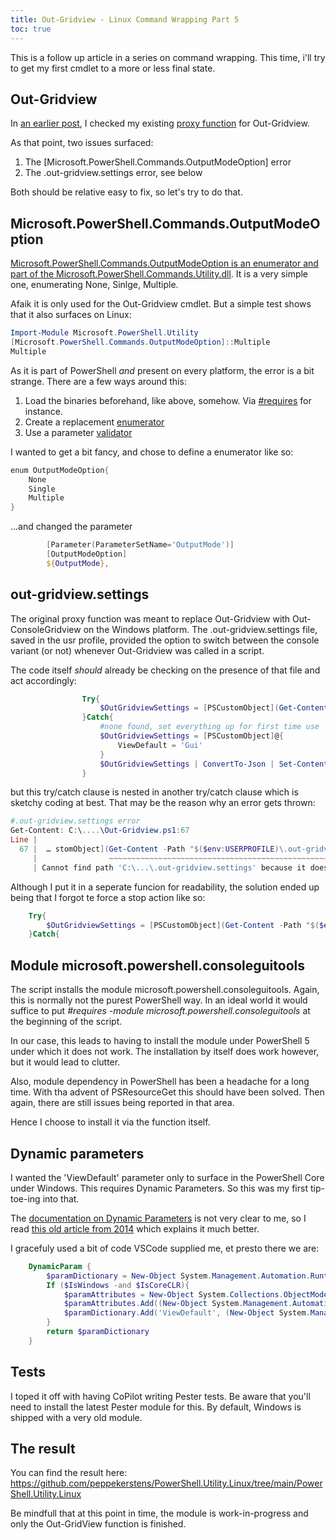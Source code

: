```yaml
---
title: Out-Gridview - Linux Command Wrapping Part 5
toc: true
---
```


This is a follow up article in a series on command wrapping. This time, i'll try to get my first cmdlet to a more or less final state.

## Out-Gridview

In [an earlier post](https://peppekerstens.github.io/proxy-functions-linux-command-wrapping-part-3/), I checked my existing [proxy function](https://gist.github.com/peppekerstens/b6553910fa316cfe9bdab2d73a3476a5) for Out-Gridview.

As that point, two issues surfaced:

1. The [Microsoft.PowerShell.Commands.OutputModeOption] error
2. The .out-gridview.settings error, see below

Both should be relative easy to fix, so let's try to do that.

## Microsoft.PowerShell.Commands.OutputModeOption

[Microsoft.PowerShell.Commands.OutputModeOption is an enumerator and part of the Microsoft.PowerShell.Commands.Utility.dll](https://learn.microsoft.com//dotnet/api/microsoft.powershell.commands.outputmodeoption). It is a very simple one, enumerating None, Sinlge, Multiple. 

Afaik it is only used for the Out-Gridview cmdlet. But a simple test shows that it also surfaces on Linux:

```powershell
Import-Module Microsoft.PowerShell.Utility
[Microsoft.PowerShell.Commands.OutputModeOption]::Multiple
Multiple
```

As it is part of PowerShell *and* present on every platform, the error is a bit strange. There are a few ways around this:

1. Load the binaries beforehand, like above, somehow. Via [#requires](https://learn.microsoft.com/powershell/module/microsoft.powershell.core/about/about_requires5) for instance.
2. Create a replacement [enumerator](https://learn.microsoft.com/powershell/module/microsoft.powershell.core/about/about_enum)
3. Use a parameter [validator](https://learn.microsoft.com/powershell/module/microsoft.powershell.core/about/about_functions_advanced_parameters?view=powershell-7.5#validateset-attribute)

I wanted to get a bit fancy, and chose to define a enumerator like so:

```powershell
enum OutputModeOption{
    None
    Single
    Multiple
}
```

...and changed the parameter

```powershell
        [Parameter(ParameterSetName='OutputMode')]
        [OutputModeOption]
        ${OutputMode},
```

## out-gridview.settings

The original proxy function was meant to replace Out-Gridview with Out-ConsoleGridview on the Windows platform. The .out-gridview.settings file, saved in the usr profile, provided the option to switch between the console variant (or not) whenever Out-Gridview was called in a script.

The code itself *should* already be checking on the presence of that file and act accordingly:

```powershell
                Try{
                    $OutGridviewSettings = [PSCustomObject](Get-Content -Path "$($env:USERPROFILE)\.out-gridview.settings" | ConvertFrom-Json)
                }Catch{
                    #none found, set everything up for first time use
                    $OutGridviewSettings = [PSCustomObject]@{
                        ViewDefault = 'Gui'
                    }
                    $OutGridviewSettings | ConvertTo-Json | Set-Content -Path "$($env:USERPROFILE)\.out-gridview.settings" -Force
                }
```

but this try/catch clause is nested in another try/catch clause which is sketchy coding at best. That may be the reason why an error gets thrown:

```powershell
#.out-gridview.settings error
Get-Content: C:\....\Out-Gridview.ps1:67
Line |
  67 |  … stomObject](Get-Content -Path "$($env:USERPROFILE)\.out-gridview.sett …"
     |                ~~~~~~~~~~~~~~~~~~~~~~~~~~~~~~~~~~~~~~~~~~~~~~~~~~~~~~~~~
     | Cannot find path 'C:\...\.out-gridview.settings' because it does not exist.
```

Although I put it in a seperate funcion for readability, the solution ended up being that I forgot te force a stop action like so:

```powershell
    Try{
        $OutGridviewSettings = [PSCustomObject](Get-Content -Path "$($env:USERPROFILE)\.out-gridview.settings" -ErrorAction Stop| ConvertFrom-Json)
    }Catch{
```

## Module microsoft.powershell.consoleguitools

The script installs the module microsoft.powershell.consoleguitools. Again, this is normally not the purest PowerShell way. In an ideal world it would suffice to put *#requires -module microsoft.powershell.consoleguitools* at the beginning of the script.

In our case, this leads to having to install the module under PowerShell 5 under which it does not work. The installation by itself does work however, but it would lead to clutter. 

Also, module dependency in PowerShell has been a headache for a long time. With tha advent of PSResourceGet this should have been solved. Then again, there are still issues being reported in that area.

Hence I choose to install it via the function itself.

## Dynamic parameters

I wanted the 'ViewDefault' parameter only to surface in the PowerShell Core under Windows. This requires Dynamic Parameters. So this was my first tip-toe-ing into that. 

The [documentation on Dynamic Parameters](https://learn.microsoft.com/powershell/module/microsoft.powershell.core/about/about_functions_advanced_parameters?view=powershell-7.5#dynamic-parameters) is not very clear to me, so I read [this old article from 2014](https://powershellmagazine.com/2014/05/29/dynamic-parameters-in-powershell/) which explains it much better.

I gracefuly used a bit of code VSCode supplied me, et presto there we are:

```powershell
    DynamicParam {
        $paramDictionary = New-Object System.Management.Automation.RuntimeDefinedParameterDictionary
        If ($IsWindows -and $IsCoreCLR){
            $paramAttributes = New-Object System.Collections.ObjectModel.Collection[System.Attribute]
            $paramAttributes.Add((New-Object System.Management.Automation.ParameterAttribute -Property @{ Mandatory = $false; HelpMessage = "Set the default view for Out-GridView. Options are 'Console' or 'Gui'. Default is 'Gui'." }))
            $paramDictionary.Add('ViewDefault', (New-Object System.Management.Automation.RuntimeDefinedParameter('ViewDefault', [ViewDefaultOption], $paramAttributes)))
        }
        return $paramDictionary
    }
```

## Tests

I toped it off with having CoPilot writing Pester tests. Be aware that you'll need to install the latest Pester module for this. By default, Windows is shipped with a very old module.

## The result

You can find the result here: https://github.com/peppekerstens/PowerShell.Utility.Linux/tree/main/PowerShell.Utility.Linux 

Be mindfull that at this point in time, the module is work-in-progress and only the Out-GridView function is finished.